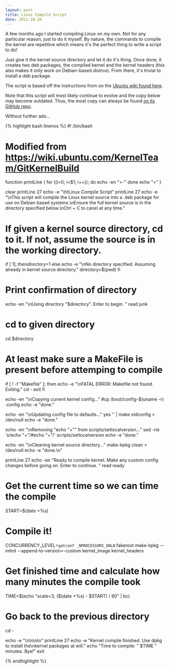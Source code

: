```yaml
---
layout: post
title: Linux Compile Script
date: 2011-10-28
---
```


A few months ago I started compiling Linux on my own. Not for any particular reason, just to do it myself. By nature, the commands to compile the kernel are repetitive which means it's the perfect thing to write a script to do!

Just give it the kernel source directory and let it do it's thing. Once done, it creates two deb packages, the compiled kernel and the kernel headers (this also makes it only work on Debian-based distros). From there, it's trivial to install a deb package.

The script is based off the instructions from on the <a href="https://wiki.ubuntu.com/KernelTeam/GitKernelBuild">Ubuntu wiki found here</a>.

Note that this script will most likely continue to evolve and the copy below may become outdated. Thus, the most copy can always be found <a href="https://github.com/shanet/Linux-Compile-Script/blob/master/compile.sh">on its GitHub repo</a>.

Without further ado...

<!--more-->

{% highlight bash linenos %}
#! /bin/bash
# Modified from https://wiki.ubuntu.com/KernelTeam/GitKernelBuild

function printLine {
   for ((i=0; i<$1; i++)); do
      echo -en "=-"
   done
   echo "="
}


clear
printLine 27
echo -e "\t\tLinux Compile Script"
printLine 27
echo -e "\nThis script will compile the Linux kernel source into a .deb package for use on Debian based systems.\nEnsure the full kernel source is in the directory specified below.\nCtrl + C to canel at any time."

# If given a kernel source directory, cd to it. If not, assume the source is in the working directory.
if [ $1 ]; then
   directory=$1
else
   echo -e "\nNo directory specified. Assuming already in kernel source directory."
   directory=$(pwd)
fi

# Print confirmation of directory
echo -en "\nUsing directory \"$directory\". Enter to begin. "
read junk

# cd to given directory
cd $directory

# At least make sure a MakeFile is present before attemping to compile
if [ ! -f "Makefile" ]; then
   echo -e "\nFATAL ERROR: Makefile not found. Exiting."
   cd -
   exit
fi

echo -en "\nCopying current kernel config..."
#cp /boot/config-$(uname -r) .config
echo -e "done."

echo -en "\nUpdating config file to defaults..."
yes '' | make oldconfig > /dev/null
echo -e "done."

echo -en "\nRemoving \"echo \"+\"\" from scripts/setlocalversion..."
sed -rie 's/echo "\+"/#echo "\+"/' scripts/setlocalversion
echo -e "done."

echo -en "\nCleaning kernel source directory..."
make-kpkg clean > /dev/null
echo -e "done.\n"

printLine 27
echo -en "Ready to compile kernel. Make any custom config changes before going on. Enter to continue. "
read ready

# Get the current time so we can time the compile
START=$(date +%s)

# Compile it!
CONCURRENCY_LEVEL=`getconf _NPROCESSORS_ONLN` fakeroot make-kpkg --initrd --append-to-version=-custom kernel_image kernel_headers

# Get finished time and calculate how many minutes the compile took
TIME=$(echo "scale=3;  ($(date +%s) - $START) / 60" | bc)

# Go back to the previous directory
cd -

echo -e "\n\n\n\n"
printLine 27
echo -e "Kernel compile finished. Use dpkg to install the\nkernel packages at will."
echo "Time to compile: " $TIME " minutes. Bye!"
exit


{% endhighlight %}

